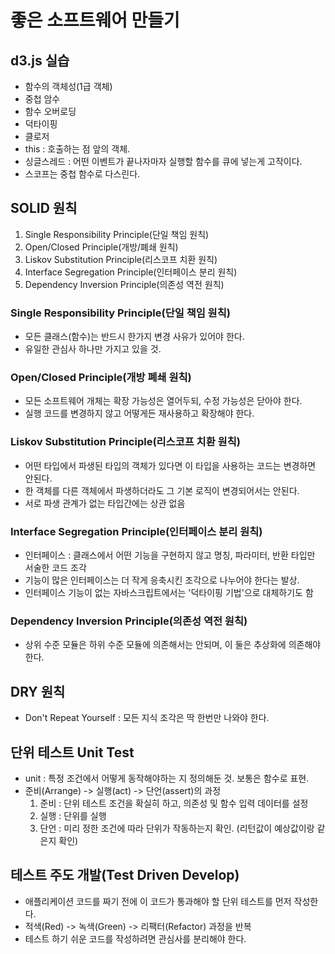 # 좋은 소프트웨어 만들기
## d3.js 실습
- 함수의 객체성(1급 객체)
- 중첩 암수
- 함수 오버로딩
- 덕타이핑
- 클로저
- this : 호출하는 점 앞의 객체.
- 싱글스레드 : 어떤 이벤트가 끝나자마자 실행할 함수를 큐에 넣는게 고작이다.
- 스코프는 중첩 함수로 다스린다.


## SOLID 원칙
1. Single Responsibility Principle(단일 책임 원칙)
2. Open/Closed Principle(개방/폐쇄 원칙)
3. Liskov Substitution Principle(리스코프 치환 원칙)
4. Interface Segregation Principle(인터페이스 분리 원칙)
5. Dependency Inversion Principle(의존성 역전 원칙)


### Single Responsibility Principle(단일 책임 원칙)
- 모든 클래스(함수)는 반드시 한가지 변경 사유가 있어야 한다.
- 유일한 관심사 하나만 가지고 있을 것.

### Open/Closed Principle(개방 폐쇄 원칙)
- 모든 소프트웨어 개체는 확장 가능성은 열어두되, 수정 가능성은 닫아야 한다.
- 실행 코드를 변경하지 않고 어떻게든 재사용하고 확장해야 한다.

### Liskov Substitution Principle(리스코프 치환 원칙)
- 어떤 타입에서 파생된 타입의 객체가 있다면 이 타입을 사용하는 코드는 변경하면 안된다.
- 한 객체를 다른 객체에서 파생하더라도 그 기본 로직이 변경되어서는 안된다.
- 서로 파생 관계가 없는 타입간에는 상관 없음

### Interface Segregation Principle(인터페이스 분리 원칙)
- 인터페이스 : 클래스에서 어떤 기능을 구현하지 않고 명칭, 파라미터, 반환 타입만 서술한 코드 조각
- 기능이 많은 인터페이스는 더 작게 응축시킨 조각으로 나누어야 한다는 발상.
- 인터페이스 기능이 없는 자바스크립트에서는 '덕타이핑 기법'으로 대체하기도 함

### Dependency Inversion Principle(의존성 역전 원칙)
- 상위 수준 모듈은 하위 수준 모듈에 의존해서는 안되며, 이 둘은 추상화에 의존해야 한다.


## DRY 원칙
- Don't Repeat Yourself : 모든 지식 조각은 딱 한번만 나와야 한다.


## 단위 테스트 Unit Test
- unit : 특정 조건에서 어떻게 동작해야하는 지 정의해둔 것. 보통은 함수로 표현.
- 준비(Arrange) -> 실행(act) -> 단언(assert)의 과정
  1) 준비 : 단위 테스트 조건을 확실히 하고, 의존성 및 함수 입력 데이터를 설정
  2) 실행 : 단위를 실행
  3) 단언 : 미리 정한 조건에 따라 단위가 작동하는지 확인. (리턴값이 예상값이랑 같은지 확인)


## 테스트 주도 개발(Test Driven Develop)
- 애플리케이션 코드를 짜기 전에 이 코드가 통과해야 할 단위 테스트를 먼저 작성한다.
- 적색(Red) -> 녹색(Green) -> 리팩터(Refactor) 과정을 반복
- 테스트 하기 쉬운 코드를 작성하려면 관심사를 분리해야 한다.
